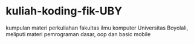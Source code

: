 # kuliah-koding-fik-UBY
kumpulan materi perkuliahan fakultas ilmu komputer Universitas Boyolali, meliputi materi pemrograman dasar, oop dan basic mobile
